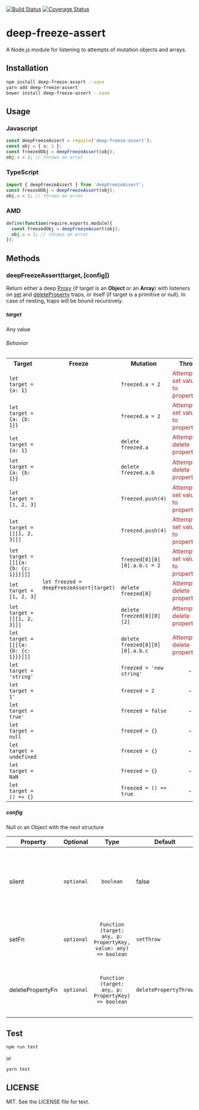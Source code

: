 [![Build Status](https://travis-ci.org/abproject/deep-freeze-assert.svg?branch=master)](https://travis-ci.org/abproject/deep-freeze-assert) [![Coverage Status](https://coveralls.io/repos/github/abproject/deep-freeze-assert/badge.svg?branch=master)](https://coveralls.io/github/abproject/deep-freeze-assert?branch=master)
# deep-freeze-assert

A Node.js module for listening to attempts of mutation objects and arrays.

## Installation 
```sh
npm install deep-freeze-assert --save
yarn add deep-freeze-assert
bower install deep-freeze-assert --save
```
## Usage
### Javascript
```javascript
const deepFreezeAssert = require('deep-freeze-assert');
const obj = { a: 1 };
const freezedObj = deepFreezeAssert(obj);
obj.a = 2; // throws an error 
```
### TypeScript
```typescript
import { deepFreezeAssert } from 'deepFreezeAssert';
const freezedObj = deepFreezeAssert(obj);
obj.a = 2; // throws an error 
```
### AMD
```javascript
define(function(require,exports,module){
  const freezedObj = deepFreezeAssert(obj);
  obj.a = 2; // throws an error 
});
```
## Methods
### deepFreezeAssert(target, [config])

Return either a deep [Proxy](https://developer.mozilla.org/en-US/docs/Web/JavaScript/Reference/Global_Objects/Proxy) (if target is an **Object** or an **Array**) with listeners on [set](https://developer.mozilla.org/en-US/docs/Web/JavaScript/Reference/Global_Objects/Proxy/handler/set) and [deleteProperty](https://developer.mozilla.org/en-US/docs/Web/JavaScript/Reference/Global_Objects/Proxy/handler/deleteProperty) traps, or itself (if target is a primitive or null).
In case of nesting, traps will be bound recursively.
##### target
Any value
###### Behavior
<table>
  <tr>
    <th>Target</th>
    <th>Freeze</th>
    <th>Mutation</th>
    <th>Throws</th>
  </tr>
  <tr>
    <td><code>let target = {a: 1}</code></td>
    <td rowspan="18"><code>let freezed = deepFreezeAssert(target)</code></td>
    <td><code>freezed.a = 2</code></td>
    <td><div style="color:#B22222;">Attempt to set value=2 to property='a'</div></td>
  </tr>
  <tr>
    <td><code>let target = {a: {b: 1}}</code></td>
    <td><code>freezed.a = 2</code></td>
    <td><div style="color:#B22222;">Attempt to set value=2 to property='b'</div></td>
  </tr>
  <tr>
    <td><code>let target = {a: 1}</code></td>
    <td><code>delete freezed.a</code></td>
    <td><div style="color:#B22222;">Attempt to delete property 'a'</div></td>
  </tr>
  <tr>
    <td><code>let target = {a: {b: 1}}</code></td>
    <td><code>delete freezed.a.b</code></td>
    <td><div style="color:#B22222;">Attempt to delete property 'b'</div></td>
  </tr>
  <tr>
    <td><code>let target = [1, 2, 3]</code></td>
    <td><code>freezed.push(4)</code></td>
    <td><div style="color:#B22222;">Attempt to set value=4 to property='3'</div></td>
  </tr>
  <tr>
    <td><code>let target = [[[1, 2, 3]]]</code></td>
    <td><code>freezed.push(4)</code></td>
    <td><div style="color:#B22222;">Attempt to set value=4 to property='3'</div></td>
  </tr>
  <tr>
    <td><code>let target = [[[{a: {b: {c: 1}}}]]]</code></td>
    <td><code>freezed[0][0][0].a.b.c = 2</code></td>
    <td><div style="color:#B22222;">Attempt to set value=2 to property='c'</div></td>
  </tr>
  <tr>
    <td><code>let target = [1, 2, 3]</code></td>
    <td><code>delete freezed[0]</code></td>
    <td><div style="color:#B22222;">Attempt to delete property '0'</div></td>
  </tr>
  <tr>
    <td><code>let target = [[[1, 2, 3]]]</code></td>
    <td><code>delete freezed[0][0][2]</code></td>
    <td><div style="color:#B22222;">Attempt to delete property '2'</div></td>
  </tr>
  <tr>
    <td><code>let target = [[[{a: {b: {c: 1}}}]]]</code></td>
    <td><code>delete freezed[0][0][0].a.b.c</code></td>
    <td><div style="color:#B22222;">Attempt to delete property 'c'</div></td>
  </tr>
  <tr>
    <td><code>let target = 'string'</code></td>
    <td><code>freezed = 'new string'</code></td>
    <td align="center">-</td>
  </tr>
  <tr>
    <td><code>let target = 1'</code></td>
    <td><code>freezed = 2</code></td>
    <td align="center">-</td>
  </tr>
  <tr>
    <td><code>let target = true'</code></td>
    <td><code>freezed = false</code></td>
    <td align="center">-</td>
  </tr>
  <tr>
    <td><code>let target = null</code></td>
    <td><code>freezed = {}</code></td>
    <td align="center">-</td>
  </tr>
  <tr>
    <td><code>let target = undefined</code></td>
    <td><code>freezed = {}</code></td>
    <td align="center">-</td>
  </tr>
  <tr>
    <td><code>let target = NaN</code></td>
    <td><code>freezed = {}</code></td>
    <td align="center">-</td>
  </tr>
  <tr>
    <td><code>let target = () => {}</code></td>
    <td><code>freezed = () => true</code></td>
    <td align="center">-</td>
  </tr>
</table>

##### config
Null or an Object with the next structure

| Property | Optional | Type | Default | Description |
|---|:---:|:---:|---|---|
|silent|`optional`|`boolean`|false|`false` - in case of mutation throws an error <br> `true` - in case of mutation writes warning to log|
|setFn|`optional`|`Function`<br>`(target: any, p: PropertyKey, value: any) => boolean`|`setThrow`|Function which will be called in case of [set](https://developer.mozilla.org/en-US/docs/Web/JavaScript/Reference/Global_Objects/Proxy/handler/set) mutation, must return boolean|
|deletePropertyFn|`optional`|`Function`<br>`(target: any, p: PropertyKey) => boolean`|`deletePropertyThrow`|Function which will be called in case of [deleteProperty](https://developer.mozilla.org/en-US/docs/Web/JavaScript/Reference/Global_Objects/Proxy/handler/deleteProperty) mutation, must return boolean|

## Test 
```sh
npm run test
```
or
```sh
yarn test
```
## LICENSE
MIT. See the LICENSE file for text.
